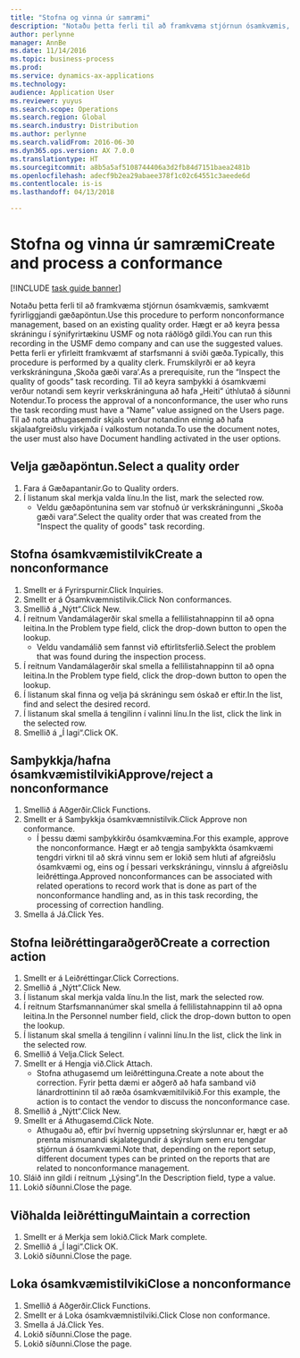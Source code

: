 ```yaml
---
title: "Stofna og vinna úr samræmi"
description: "Notaðu þetta ferli til að framkvæma stjórnun ósamkvæmis, samkvæmt fyrirliggjandi gæðapöntun."
author: perlynne
manager: AnnBe
ms.date: 11/14/2016
ms.topic: business-process
ms.prod: 
ms.service: dynamics-ax-applications
ms.technology: 
audience: Application User
ms.reviewer: yuyus
ms.search.scope: Operations
ms.search.region: Global
ms.search.industry: Distribution
ms.author: perlynne
ms.search.validFrom: 2016-06-30
ms.dyn365.ops.version: AX 7.0.0
ms.translationtype: HT
ms.sourcegitcommit: a8b5a5af5108744406a3d2fb84d7151baea2481b
ms.openlocfilehash: adecf9b2ea29abaee378f1c02c64551c3aeede6d
ms.contentlocale: is-is
ms.lasthandoff: 04/13/2018

---
```

# <a name="create-and-process-a-conformance"></a><span data-ttu-id="06499-103">Stofna og vinna úr samræmi</span><span class="sxs-lookup"><span data-stu-id="06499-103">Create and process a conformance</span></span>

[!INCLUDE [task guide banner](../../includes/task-guide-banner.md)]

<span data-ttu-id="06499-104">Notaðu þetta ferli til að framkvæma stjórnun ósamkvæmis, samkvæmt fyrirliggjandi gæðapöntun.</span><span class="sxs-lookup"><span data-stu-id="06499-104">Use this procedure to perform nonconformance management, based on an existing quality order.</span></span> <span data-ttu-id="06499-105">Hægt er að keyra þessa skráningu í sýnifyrirtækinu USMF og nota ráðlögð gildi.</span><span class="sxs-lookup"><span data-stu-id="06499-105">You can run this recording in the USMF demo company and can use the suggested values.</span></span> <span data-ttu-id="06499-106">Þetta ferli er yfirleitt framkvæmt af starfsmanni á sviði gæða.</span><span class="sxs-lookup"><span data-stu-id="06499-106">Typically, this procedure is performed by a quality clerk.</span></span>  <span data-ttu-id="06499-107">Frumskilyrði er að keyra verkskráninguna ‚Skoða gæði vara‘.</span><span class="sxs-lookup"><span data-stu-id="06499-107">As a prerequisite, run the “Inspect the quality of goods” task recording.</span></span> <span data-ttu-id="06499-108">Til að keyra samþykki á ósamkvæmi verður notandi sem keyrir verkskráninguna að hafa „Heiti“ úthlutað á síðunni Notendur.</span><span class="sxs-lookup"><span data-stu-id="06499-108">To process the approval of a nonconformance, the user who runs the task recording must have a “Name” value assigned on the Users page.</span></span> <span data-ttu-id="06499-109">Til að nota athugasemdir skjals verður notandinn einnig að hafa skjalaafgreiðslu virkjaða í valkostum notanda.</span><span class="sxs-lookup"><span data-stu-id="06499-109">To use the document notes, the user must also have Document handling activated in the user options.</span></span>


## <a name="select-a-quality-order"></a><span data-ttu-id="06499-110">Velja gæðapöntun.</span><span class="sxs-lookup"><span data-stu-id="06499-110">Select a quality order</span></span>
1. <span data-ttu-id="06499-111">Fara á Gæðapantanir.</span><span class="sxs-lookup"><span data-stu-id="06499-111">Go to Quality orders.</span></span>
2. <span data-ttu-id="06499-112">Í listanum skal merkja valda línu.</span><span class="sxs-lookup"><span data-stu-id="06499-112">In the list, mark the selected row.</span></span>
    * <span data-ttu-id="06499-113">Veldu gæðapöntunina sem var stofnuð úr verkskráningunni „Skoða gæði vara“.</span><span class="sxs-lookup"><span data-stu-id="06499-113">Select the quality order that was created from the "Inspect the quality of goods" task recording.</span></span>  

## <a name="create-a-nonconformance"></a><span data-ttu-id="06499-114">Stofna ósamkvæmistilvik</span><span class="sxs-lookup"><span data-stu-id="06499-114">Create a nonconformance</span></span>
1. <span data-ttu-id="06499-115">Smellt er á Fyrirspurnir.</span><span class="sxs-lookup"><span data-stu-id="06499-115">Click Inquiries.</span></span>
2. <span data-ttu-id="06499-116">Smellt er á Ósamkvæmnistilvik.</span><span class="sxs-lookup"><span data-stu-id="06499-116">Click Non conformances.</span></span>
3. <span data-ttu-id="06499-117">Smellið á „Nýtt“.</span><span class="sxs-lookup"><span data-stu-id="06499-117">Click New.</span></span>
4. <span data-ttu-id="06499-118">Í reitnum Vandamálagerðir skal smella a fellilistahnappinn til að opna leitina.</span><span class="sxs-lookup"><span data-stu-id="06499-118">In the Problem type field, click the drop-down button to open the lookup.</span></span>
    * <span data-ttu-id="06499-119">Veldu vandamálið sem fannst við eftirlitsferlið.</span><span class="sxs-lookup"><span data-stu-id="06499-119">Select the problem that was found during the inspection process.</span></span>  
5. <span data-ttu-id="06499-120">Í reitnum Vandamálagerðir skal smella a fellilistahnappinn til að opna leitina.</span><span class="sxs-lookup"><span data-stu-id="06499-120">In the Problem type field, click the drop-down button to open the lookup.</span></span>
6. <span data-ttu-id="06499-121">Í listanum skal finna og velja þá skráningu sem óskað er eftir.</span><span class="sxs-lookup"><span data-stu-id="06499-121">In the list, find and select the desired record.</span></span>
7. <span data-ttu-id="06499-122">Í listanum skal smella á tengilinn í valinni línu.</span><span class="sxs-lookup"><span data-stu-id="06499-122">In the list, click the link in the selected row.</span></span>
8. <span data-ttu-id="06499-123">Smellið á „Í lagi“.</span><span class="sxs-lookup"><span data-stu-id="06499-123">Click OK.</span></span>

## <a name="approvereject-a-nonconformance"></a><span data-ttu-id="06499-124">Samþykkja/hafna ósamkvæmistilviki</span><span class="sxs-lookup"><span data-stu-id="06499-124">Approve/reject a nonconformance</span></span>
1. <span data-ttu-id="06499-125">Smellið á Aðgerðir.</span><span class="sxs-lookup"><span data-stu-id="06499-125">Click Functions.</span></span>
2. <span data-ttu-id="06499-126">Smellt er á Samþykkja ósamkvæmnistilvik.</span><span class="sxs-lookup"><span data-stu-id="06499-126">Click Approve non conformance.</span></span>
    * <span data-ttu-id="06499-127">Í þessu dæmi samþykkirðu ósamkvæmina.</span><span class="sxs-lookup"><span data-stu-id="06499-127">For this example, approve the nonconformance.</span></span> <span data-ttu-id="06499-128">Hægt er að tengja samþykkta ósamkvæmi tengdri virkni til að skrá vinnu sem er lokið sem hluti af afgreiðslu ósamkvæmi og, eins og í þessari verkskráningu, vinnslu á afgreiðslu leiðréttinga.</span><span class="sxs-lookup"><span data-stu-id="06499-128">Approved nonconformances can be associated with related operations to record work that is done as part of the nonconformance handling and, as in this task recording, the processing of correction handling.</span></span>  
3. <span data-ttu-id="06499-129">Smella á Já.</span><span class="sxs-lookup"><span data-stu-id="06499-129">Click Yes.</span></span>

## <a name="create-a-correction-action"></a><span data-ttu-id="06499-130">Stofna leiðréttingaraðgerð</span><span class="sxs-lookup"><span data-stu-id="06499-130">Create a correction action</span></span>
1. <span data-ttu-id="06499-131">Smellt er á Leiðréttingar.</span><span class="sxs-lookup"><span data-stu-id="06499-131">Click Corrections.</span></span>
2. <span data-ttu-id="06499-132">Smellið á „Nýtt“.</span><span class="sxs-lookup"><span data-stu-id="06499-132">Click New.</span></span>
3. <span data-ttu-id="06499-133">Í listanum skal merkja valda línu.</span><span class="sxs-lookup"><span data-stu-id="06499-133">In the list, mark the selected row.</span></span>
4. <span data-ttu-id="06499-134">Í reitnum Starfsmannanúmer skal smella á fellilistahnappinn til að opna leitina.</span><span class="sxs-lookup"><span data-stu-id="06499-134">In the Personnel number field, click the drop-down button to open the lookup.</span></span>
5. <span data-ttu-id="06499-135">Í listanum skal smella á tengilinn í valinni línu.</span><span class="sxs-lookup"><span data-stu-id="06499-135">In the list, click the link in the selected row.</span></span>
6. <span data-ttu-id="06499-136">Smellið á Velja.</span><span class="sxs-lookup"><span data-stu-id="06499-136">Click Select.</span></span>
7. <span data-ttu-id="06499-137">Smellt er á Hengja við.</span><span class="sxs-lookup"><span data-stu-id="06499-137">Click Attach.</span></span>
    * <span data-ttu-id="06499-138">Stofna athugasemd um leiðréttinguna.</span><span class="sxs-lookup"><span data-stu-id="06499-138">Create a note about the correction.</span></span> <span data-ttu-id="06499-139">Fyrir þetta dæmi er aðgerð að hafa samband við lánardrottininn til að  ræða ósamkvæmitilvikið.</span><span class="sxs-lookup"><span data-stu-id="06499-139">For this example, the action is to contact the vendor to discuss the nonconformance case.</span></span>  
8. <span data-ttu-id="06499-140">Smellið á „Nýtt“.</span><span class="sxs-lookup"><span data-stu-id="06499-140">Click New.</span></span>
9. <span data-ttu-id="06499-141">Smellt er á Athugasemd.</span><span class="sxs-lookup"><span data-stu-id="06499-141">Click Note.</span></span>
    * <span data-ttu-id="06499-142">Athugaðu að, eftir því hvernig uppsetning skýrslunnar er, hægt er að prenta mismunandi skjalategundir á skýrslum sem eru tengdar stjórnun á ósamkvæmi.</span><span class="sxs-lookup"><span data-stu-id="06499-142">Note that, depending on the report setup, different document types can be printed on the reports that are related to nonconformance management.</span></span>  
10. <span data-ttu-id="06499-143">Sláið inn gildi í reitnum „Lýsing“.</span><span class="sxs-lookup"><span data-stu-id="06499-143">In the Description field, type a value.</span></span>
11. <span data-ttu-id="06499-144">Lokið síðunni.</span><span class="sxs-lookup"><span data-stu-id="06499-144">Close the page.</span></span>

## <a name="maintain-a-correction"></a><span data-ttu-id="06499-145">Viðhalda leiðréttingu</span><span class="sxs-lookup"><span data-stu-id="06499-145">Maintain a correction</span></span>
1. <span data-ttu-id="06499-146">Smellt er á Merkja sem lokið.</span><span class="sxs-lookup"><span data-stu-id="06499-146">Click Mark complete.</span></span>
2. <span data-ttu-id="06499-147">Smellið á „Í lagi“.</span><span class="sxs-lookup"><span data-stu-id="06499-147">Click OK.</span></span>
3. <span data-ttu-id="06499-148">Lokið síðunni.</span><span class="sxs-lookup"><span data-stu-id="06499-148">Close the page.</span></span>

## <a name="close-a-nonconformance"></a><span data-ttu-id="06499-149">Loka ósamkvæmistilviki</span><span class="sxs-lookup"><span data-stu-id="06499-149">Close a nonconformance</span></span>
1. <span data-ttu-id="06499-150">Smellið á Aðgerðir.</span><span class="sxs-lookup"><span data-stu-id="06499-150">Click Functions.</span></span>
2. <span data-ttu-id="06499-151">Smellt er á Loka ósamkvæmnistilviki.</span><span class="sxs-lookup"><span data-stu-id="06499-151">Click Close non conformance.</span></span>
3. <span data-ttu-id="06499-152">Smella á Já.</span><span class="sxs-lookup"><span data-stu-id="06499-152">Click Yes.</span></span>
4. <span data-ttu-id="06499-153">Lokið síðunni.</span><span class="sxs-lookup"><span data-stu-id="06499-153">Close the page.</span></span>
5. <span data-ttu-id="06499-154">Lokið síðunni.</span><span class="sxs-lookup"><span data-stu-id="06499-154">Close the page.</span></span>

